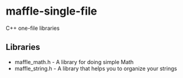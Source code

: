 # maffle-single-file
C++ one-file libraries

## Libraries

* maffle_math.h - A library for doing simple Math
* maffle_string.h - A library that helps you to organize your strings
